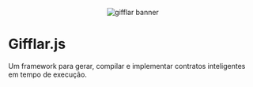 <p style="text-align:center">
    <img src="https://i.imgur.com/mwbuYqE.png" alt="gifflar banner"/>
</p>

# Gifflar.js

Um framework para gerar, compilar e implementar contratos inteligentes em tempo de execução.
